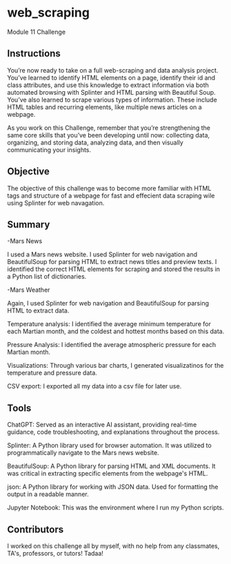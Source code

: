 # web_scraping
Module 11 Challenge


## Instructions
You’re now ready to take on a full web-scraping and data analysis project. You’ve learned to identify HTML elements on a page, identify their id and class attributes, and use this knowledge to extract information via both automated browsing with Splinter and HTML parsing with Beautiful Soup. You’ve also learned to scrape various types of information. These include HTML tables and recurring elements, like multiple news articles on a webpage.

As you work on this Challenge, remember that you’re strengthening the same core skills that you’ve been developing until now: collecting data, organizing, and storing data, analyzing data, and then visually communicating your insights.

## Objective 

The objective of this challenge was to become more familiar with HTML tags and structure of a webpage for fast and effecient data scraping wile using Splinter for web navagation.  

## Summary

-Mars News
 
I used a Mars news website. I used Splinter for web navigation and BeautifulSoup for parsing HTML to extract news titles and preview texts. I identified the correct HTML elements for scraping and stored the results in a Python list of dictionaries.

-Mars Weather

Again, I used Splinter for web navigation and BeautifulSoup for parsing HTML to extract data. 

Temperature analysis: I identified the average minimum temperature for each Martian month, and the coldest and hottest months based on this data.

Pressure Analysis: I identified the average atmospheric pressure for each Martian month. 

Visualizations: Through various bar charts, I generated visualizatinos for the temperature and pressure data.

CSV export: I exported all my data into a csv file for later use. 
	

## Tools
ChatGPT: Served as an interactive AI assistant, providing real-time guidance, code troubleshooting, and explanations throughout the process.

Splinter: A Python library used for browser automation. It was utilized to programmatically navigate to the Mars news website.

BeautifulSoup: A Python library for parsing HTML and XML documents. It was critical in extracting specific elements from the webpage's HTML.

json: A Python library for working with JSON data. Used for formatting the output in a readable manner.

Jupyter Notebook: This was the environment where I run my Python scripts.

## Contributors
I worked on this challenge all by myself, with no help from any classmates, TA's, professors, or tutors! Tadaa!



